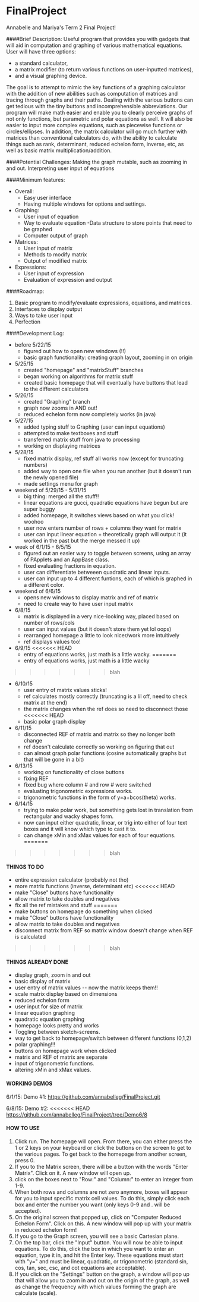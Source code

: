 # FinalProject
Annabelle and Mariya's Term 2 Final Project!


####Brief Description: 
Useful program that provides you with gadgets that will aid in computation and graphing of 
various mathematical equations. 
User will have three options:
- a standard calculator, 
- a matrix modifier (to return various functions on user-inputted matrices), 
- and a visual graphing device.

The goal is to attempt to mimic the key functions of a graphing calculator
with the addition of new abilities such as computation of matrices and tracing through graphs and their paths. 
Dealing with the various buttons can get tedious with the tiny buttons and incomprehensible abbreviations.
Our program will make math easier and enable you to clearly perceive graphs of not only functions, 
but parametric and polar equations as well. It will also be easier to 
input more complex equations, such as piecewise functions or circles/ellipses. 
In addition, the matrix calculator will go much further with matrices than conventional calculators do,
with the ability to calculate things such as rank, determinant, reduced echelon form, inverse, etc,
as well as basic matrix multiplication/addition.

####Potential Challenges:
Making the graph mutable, such as zooming in and out. 
Interpreting user input of equations   

####Minimum features:
- Overall:
  - Easy user interface
  - Having multiple windows for options and settings.
- Graphing:
  - User input of equation
  - Way to evaluate equation
  -Data structure to store points that need to be graphed
  - Computer output of graph
- Matrices:
  - User input of matrix
  - Methods to modify matrix
  - Output of modified matrix
- Expressions:
  - User input of expression
  - Evaluation of expression and output

####Roadmap:
1. Basic program to modify/evaluate expressions, equations, and matrices.
2. Interfaces to display output
3. Ways to take user input
4. Perfection 

####Development Log:
- before 5/22/15
  - figured out how to open new windows (!!)
  - basic graph functionality: creating graph layout, zooming in on origin
- 5/25/15
  - created "homepage" and "matrixStuff" branches
  - began working on algorithms for matrix stuff
  - created basic homepage that will eventually have buttons that lead to the different calculators
- 5/26/15
  - created "Graphing" branch
  - graph now zooms in AND out!
  - reduced echelon form now completely works (in java)
- 5/27/15
  - added typing stuff to Graphing (user can input equations)
  - attempted to make textboxes and stuff
  - transferred matrix stuff from java to processing
  - working on displaying matrices
- 5/28/15
  - fixed matrix display, ref stuff all works now (except for truncating numbers)
  - added way to open one file when you run another (but it doesn't run the newly opened file)
  - made settings menu for graph
- weekend of 5/29/15 - 5/31/15
  - big thing: merged all the stuff!!
  - linear equations are gucci, quadratic equations have begun but are super buggy
  - added homepage, it switches views based on what you click! woohoo
  - user now enters number of rows + columns they want for matrix
  - user can input linear equation + theoretically graph will output it (it worked in the past but the merge messed it up)  
- week of 6/1/15 - 6/5/15
  - figured out an easier way to toggle between screens, using an array of PApplets and an AppBase class. 
  - fixed evaluating fractions in equation. 
  - user can differentiate betweeen quadratic and linear inputs.
  - user can input up to 4 different funtions, each of which is graphed in a different color. 
- weekend of 6/6/15
  - opens new windows to display matrix and ref of matrix
  - need to create way to have user input matrix
- 6/8/15
  - matrix is displayed in a very nice-looking way, placed based on number of rows/cols
  - user can input values (but it doesn't store them yet lol oops)
  - rearranged homepage a little to look nicer/work more intuitively
  - ref displays values too! 
- 6/9/15
<<<<<<< HEAD
  - entry of equations works, just math is a little wacky.
=======
  - entry of equations works, just math is a little wacky
>>>>>>> blah
- 6/10/15
  - user entry of matrix values sticks!
  - ref calculates mostly correctly (truncating is a lil off, need to check matrix at the end)
  - the matrix changes when the ref does so need to disconnect those
<<<<<<< HEAD
  - basic polar graph display
- 6/11/15
  - disconnected REF of matrix and matrix so they no longer both change
  - ref doesn't calculate correctly so working on figuring that out
  - can almost graph polar functions (cosine automatically graphs but that will be gone in a bit)
- 6/13/15
  - working on functionality of close buttons
  - fixing REF
  - fixed bug where column # and row # were switched
  - evaluating trigonometric expressions works. 
  - trigonometric functions in the form of y=a+bcos(theta) works.
- 6/14/15
  - trying to make polar work, but something gets lost in translation from rectangular and wacky shapes form.
  - now can input either quadratic, linear, or trig into either of four text boxes and it will know which type to cast it to.
  - can change xMin and xMax values for each of four equations.
=======
>>>>>>> blah
  
  


#### THINGS TO DO
- entire expression calculator (probably not tho)
- more matrix functions (inverse, determinant etc)
<<<<<<< HEAD
- make "Close" buttons have functionality
- allow matrix to take doubles and negatives
- fix all the ref mistakes and stuff
=======
- make buttons on homepage do something when clicked
- make "Close" buttons have functionality
- allow matrix to take doubles and negatives
- disconnect matrix from REF so matrix window doesn't change when REF is calculated
>>>>>>> blah

#### THINGS ALREADY DONE
- display graph, zoom in and out
- basic display of matrix
- user entry of matrix values -- now the matrix keeps them!!
- scale matrix display based on dimensions
- reduced echelon form
- user input for size of matrix
- linear equation graphing
- quadratic equation graphing
- homepage looks pretty and works
- Toggling between sketch-screens.
- way to get back to homepage/switch between different functions (0,1,2)
- polar graphing!!! 
- buttons on homepage work when clicked
- matrix and REF of matrix are separate
- input of trigonometric functions.
- altering xMin and xMax values.


#### WORKING DEMOS
6/1/15: Demo #1:
https://github.com/annabelleg/FinalProject.git

6/8/15: Demo #2:
<<<<<<< HEAD
https://github.com/annabelleg/FinalProject/tree/Demo6/8

#### HOW TO USE
1. Click run. The homepage will open. From there, you can either press the 1 or 2 keys on your keyboard or click the buttons on the screen to get to the various pages. To get back to the homepage from another screen, press 0.
2. If you to the Matrix screen, there will be a button with the words "Enter Matrix". Click on it. A new window will open up.
  1. click on the boxes next to "Row:" and "Column:" to enter an integer from 1-9. 
  2. When both rows and columns are not zero anymore, boxes will appear for you to input specific matrix cell values. To do this, simply click each box and enter the number you want (only keys 0-9 and . will be accepted).
  3. On the original screen that popped up, click on "Computer Reduced Echelon Form". Click on this. A new window will pop up with your matrix in reduced echelon form!
3. If you go to the Graph screen, you will see a basic Cartesian plane. 
  1. On the top bar, click the "Input" button. You will now be able to input equations. To do this, click the box in which you want to enter an equation, type it in, and hit the Enter key. These equations must start with "y=" and must be linear, quadratic, or trigonometric (standard sin, cos, tan, sec, csc, and cot equations are acceptable).
  2. If you click on the "Settings" button on the graph, a window will pop up that will allow you to zoom in and out on the origin of the graph, as well as change the frequency with which values forming the graph are calculate (scale).


